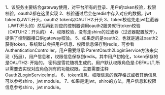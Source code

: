 1、该服务主要结合gateway使用，对平台所有的登录、用户的token校验，权限校验，oauth2都在这里实现
2、校验通过后会在redis中存入对应的数据，jwt token以JWT:开头，oauth2 token以OAUTH2:开头
3、token校验先走jwt拦截器（JWT:开头的）然后再到对应的控制器调用oauth2服务就行token校验（OATUH2：开头的）
4、权限校验，没有走shiro的过滤器（过滤器配置放开），提供了控制器接口供gateway校验。
5、如果走的是oauth2，也就是通过oauth2获得token，系统默认会把用户信息、权限信息保存到redis，可参看AuthenticationController。用户需要继承
ParentOauth2LoginService方法来实现（拓展），用户信息和，权限信息保存到redis。其中用户初始化，token保存的是OAUTH2: 开始的，
密码是雪花随机生成的。用户默认权限角色是:DEFAULT,所以需要去实现对应角色拥有的功能权限。主要需要注释Oauth2LoginServiceImpl。
6、token信息，权限信息的保存格式或者其他信息可以参考shiro，jwt module。
7、如果是走jwt，shiro的方法，用户信息和权限信息参考shiro，jwt module。